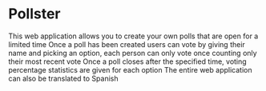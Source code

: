 # Pollster
This web application allows you to create your own polls that are open for a limited time
Once a poll has been created users can vote by giving their name and picking an option, each person can only vote once counting only their most recent vote
Once a poll closes after the specified time, voting percentage statistics are given for each option
The entire web application can also be translated to Spanish
